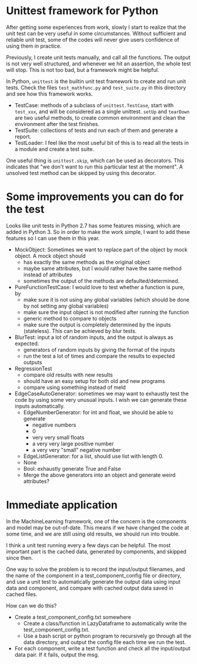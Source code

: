 # Unittest framework for Python

After getting some experiences from work, slowly I start to realize that the unit test can be very useful in some circumstances. Without sufficient and reliable unit test, some of the codes will never give users confidence of using them in practice.

Previously, I create unit tests manually, and call all the functions. The output is not very well structured, and whenever we hit an assertion, the whole test will stop. This is not too bad, but a framework might be helpful.

In Python, `unittest` is the builtin unit test framework to create and run unit tests. Check the files `test_mathfunc.py` and `test_suite.py` in this directory and see how this framework works.

- TestCase: methods of a subclass of `unittest.TestCase`, start with `test_xxx`, and will be considered as a single unittest. `setUp` and `tearDown` are two useful methods, to create common environment and clean the environment after the test finishes.
- TestSuite: collections of tests and run each of them and generate a report.
- TestLoader: I feel like the most useful bit of this is to read all the tests in a module and create a test suite.

One useful thing is `unittest.skip`, which can be used as decorators. This indicates that "we don't want to run this particular test at the moment". A unsolved test method can be skipped by using this decorator.

# Some improvements you can do for the test

Looks like unit tests in Python 2.7 has some features missing, which are added in Python 3. So in order to make the work simple, I want to add these features so I can use them in this year.

- MockObject: Sometimes we want to replace part of the object by mock object. A mock object should
    - has exactly the same methods as the original object
    - maybe same attributes, but I would rather have the same method instead of attributes
    - sometimes the output of the methods are defaulted/determined.
- PureFunctionTestCase: I would love to test whether a function is pure, by
    - make sure it is not using any global variables (which should be done by not setting any global variables)
    - make sure the input object is not modified after running the function
    - generic method to compare to objects
    - make sure the output is completely determined by the inputs (stateless). This can be achieved by blur tests.
- BlurTest: input a lot of random inputs, and the output is always as expected.
    - generators of random inputs by giving the format of the inputs
    - run the test a lot of times and compare the results to expected outputs
- RegressionTest
    - compare old results with new results
    - should have an easy setup for both old and new programs
    - compare using something instead of meld
- EdgeCaseAutoGenerator: sometimes we may want to exhaustly test the code by using some very unusual inputs. I wish we can generate these inputs automatically.
    - EdgeNumberGenerator: for int and float, we should be able to generate
        - negative numbers
        - 0
        - very very small floats
        - a very very large positive number
        - a very very "small" negative number
    - EdgeListGenerator: for a list, should use list with length 0.
    - None
    - Bool: exhaustly generate True and False
    - Merge the above generators into an object and generate weird attributes?


# Immediate application

In the MachineLearning framework, one of the concern is the components and model may be out-of-date. This means if we have changed the code at some time, and we are still using old results, we should run into trouble.

I think a unit test running every a few days can be helpful. The most important part is the cached data, generated by components, and skipped since then.

One way to solve the problem is to record the input/output filenames, and the name of the component in a test_component_config file or directory, and use a unit test to automatically generate the output data using input data and component, and compare with cached output data saved in cached files.

How can we do this?
- Create a test_component_config.txt somewhere
    - Create a class/function in LazyDataframe to automatically write the test_component_config.txt.
    - Use a bash script or python program to recursively go through all the data directory, and output the config file each time we run the test.
- For each component, write a test function and check all the input/output data pair. If it fails, output the msg.
